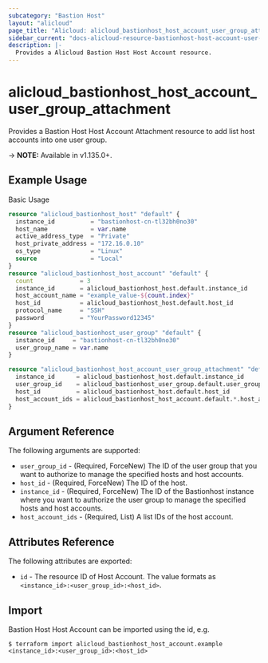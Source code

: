```yaml
---
subcategory: "Bastion Host"
layout: "alicloud"
page_title: "Alicloud: alicloud_bastionhost_host_account_user_group_attachment"
sidebar_current: "docs-alicloud-resource-bastionhost-host-account-user-group-attachment"
description: |-
  Provides a Alicloud Bastion Host Host Account resource.
---
```


# alicloud_bastionhost_host_account_user_group_attachment

Provides a Bastion Host Host Account Attachment resource to add list host accounts into one user group.

-> **NOTE:** Available in v1.135.0+.

## Example Usage

Basic Usage

```terraform
resource "alicloud_bastionhost_host" "default" {
  instance_id          = "bastionhost-cn-tl32bh0no30"
  host_name            = var.name
  active_address_type  = "Private"
  host_private_address = "172.16.0.10"
  os_type              = "Linux"
  source               = "Local"
}
resource "alicloud_bastionhost_host_account" "default" {
  count             = 3
  instance_id       = alicloud_bastionhost_host.default.instance_id
  host_account_name = "example_value-${count.index}"
  host_id           = alicloud_bastionhost_host.default.host_id
  protocol_name     = "SSH"
  password          = "YourPassword12345"
}
resource "alicloud_bastionhost_user_group" "default" {
  instance_id     = "bastionhost-cn-tl32bh0no30"
  user_group_name = var.name
}

resource "alicloud_bastionhost_host_account_user_group_attachment" "default" {
  instance_id      = alicloud_bastionhost_host.default.instance_id
  user_group_id    = alicloud_bastionhost_user_group.default.user_group_id
  host_id          = alicloud_bastionhost_host.default.host_id
  host_account_ids = alicloud_bastionhost_host_account.default.*.host_account_id
}
```

## Argument Reference

The following arguments are supported:

* `user_group_id` - (Required, ForceNew) The ID of the user group that you want to authorize to manage the specified hosts and host accounts.
* `host_id` - (Required, ForceNew) The ID of the host.
* `instance_id` - (Required, ForceNew) The ID of the Bastionhost instance where you want to authorize the user group to manage the specified hosts and host accounts.
* `host_account_ids` - (Required, List) A list IDs of the host account.

## Attributes Reference

The following attributes are exported:

* `id` - The resource ID of Host Account. The value formats as `<instance_id>:<user_group_id>:<host_id>`.

## Import

Bastion Host Host Account can be imported using the id, e.g.

```shell
$ terraform import alicloud_bastionhost_host_account.example <instance_id>:<user_group_id>:<host_id>
```
